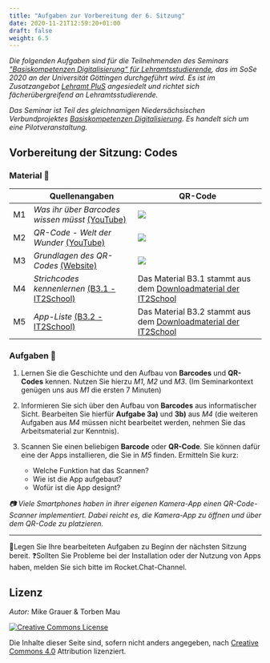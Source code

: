 ```yaml
---
title: "Aufgaben zur Vorbereitung der 6. Sitzung"
date: 2020-11-21T12:59:20+01:00
draft: false
weight: 6.5
---
```



*Die folgenden Aufgaben sind für die Teilnehmenden des  Seminars ["Basiskompetenzen Digitalisierung“ für Lehramtsstudierende](https://univz.uni-goettingen.de/qisserver/rds?state=verpublish&status=init&vmfile=no&moduleCall=webInfo&publishConfFile=webInfo&publishSubDir=veranstaltung&veranstaltung.veranstid=262605), das im SoSe 2020 an der Universität Göttingen durchgeführt wird. Es ist im Zusatzangebot [Lehramt PluS](https://www.uni-goettingen.de/lehramtplus) angesiedelt und richtet sich fächerübergreifend an Lehramtsstudierende.*

*Das Seminar ist Teil des gleichnamigen Niedersächsischen Verbundprojektes [Basiskompetenzen Digitalisierung](http://www.lehrerbildungsverbund-niedersachsen.de/index.php?s=ProjektBasiskompetenzenDigitalisierung). Es handelt sich um eine Pilotveranstaltung.*


##  Vorbereitung der Sitzung: Codes




### Material :book:




|  | Quellenangaben | QR-Code |
| -------- | -------- | -------- |
| M1     |  *Was ihr über Barcodes wissen müsst* [(YouTube)](https://www.youtube.com/watch?v=MTCDBEIId8Q) |![](https://pad.gwdg.de/uploads/upload_c684dde4fa12d5fde81afe4f53c678ae.png)
| M2     |  *QR-Code - Welt der Wunder* [(YouTube)](https://www.youtube.com/watch?v=3NqZcjoins0) | ![](https://pad.gwdg.de/uploads/upload_351ef39916a61581b58d300207eb6d23.png)
| M3 | *Grundlagen des QR-Codes*   [(Website)](https://www.qrcode-generator.de/qr-code-marketing/qr-codes-basics/)|![](https://pad.gwdg.de/uploads/upload_42a1ec9242f99af30940ec18137dd6df.png)
| M4 | *Strichcodes kennenlernen*  [(B3.1 - IT2School)](https://cs.uol.de/apps/onlyoffice/s/CdkRCgRtgB8YZ3F?fileId=1920477017)|Das Material B3.1 stammt aus dem [Downloadmaterial der IT2School](https://www.wissensfabrik.de/downloadmaterial-it2school/)
| M5 | *App-Liste*  [(B3.2 - IT2School)](https://cs.uol.de/apps/onlyoffice/s/CdkRCgRtgB8YZ3F?fileId=1920477020)| Das Material B3.2 stammt aus dem [Downloadmaterial der IT2School](https://www.wissensfabrik.de/downloadmaterial-it2school/)



### Aufgaben :mega:

1. 	Lernen Sie die Geschichte und den Aufbau von **Barcodes** und **QR-Codes** kennen. Nutzen Sie hierzu *M1*, *M2* und *M3*. (Im Seminarkontext genügen uns aus *M1* die ersten 7 Minuten)


2. Informieren Sie sich über den Aufbau von **Barcodes** aus informatischer Sicht. Bearbeiten Sie hierfür **Aufgabe 3a)** und **3b)** aus *M4* (die weiteren Aufgaben aus *M4* müssen nicht bearbeitet werden, nehmen Sie das Arbeitsmaterial zur Kenntnis).

3. 	Scannen Sie einen beliebigen **Barcode** oder **QR-Code**. Sie können dafür eine der Apps installieren, die Sie in *M5* finden. Ermitteln Sie kurz:
    * Welche Funktion hat das Scannen?
    * Wie ist die App aufgebaut?
    * Wofür ist die App designt?

*:camera: Viele Smartphones haben in ihrer eigenen Kamera-App einen QR-Code-Scanner implementiert. Dabei reicht es, die Kamera-App zu öffnen und über dem QR-Code zu platzieren.*

***
   :notebook:Legen Sie Ihre bearbeiteten Aufgaben zu Beginn der nächsten Sitzung bereit.
   :question:Sollten Sie Probleme bei der Installation oder der Nutzung von Apps haben, melden Sie sich bitte im Rocket.Chat-Channel.   




## Lizenz
*Autor:* Mike Grauer & Torben Mau


<a rel="license" href="http://creativecommons.org/licenses/by/4.0/"><img alt="Creative Commons License" style="border-width:0" src="https://i.creativecommons.org/l/by/4.0/88x31.png" /></a><br/><p>Die Inhalte dieser Seite sind, sofern nicht anders angegeben, nach <a rel="license" href="http://creativecommons.org/licenses/by/4.0/">Creative Commons 4.0</a> Attribution lizenziert.</p>
